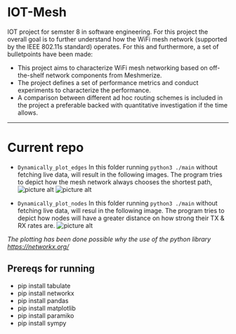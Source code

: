 # IOT-Mesh
IOT project for semster 8 in software engineering.
For this project the overall goal is to further understand how the WiFi mesh network (supported by the IEEE 802.11s standard) operates. For this and furthermore, a set of bulletpoints have been made: 
- This project aims to characterize WiFi mesh networking based on off-the-shelf network components from Meshmerize.
- The project defines a set of performance metrics and conduct experiments to characterize the performance.
- A comparison between different ad hoc routing schemes is included in the project a preferable backed with quantitative investigation if the time allows.

- - - -

# Current repo
* `Dynamically_plot_edges`
In this folder running `python3 ./main` without fetching live data, will result in the following images. The program tries to depict how the mesh network always chooses the shortest path,
![picture alt](https://i.imgur.com/cgwZ9oH.png/200x150 "Title is optional")
![picture alt](https://i.imgur.com/xsKUtps.png/200x150 "Title is optional")

* `Dynamically_plot_nodes`
In this folder running `python3 ./main` without fetching live data, will resul in the following image. The program tries to depict how nodes will have a greater distance on how strong their TX & RX rates are.
![picture alt](https://i.imgur.com/F7nQ5GQ.png "Title is optional")

_The plotting has been done possible why the use of the python library https://networkx.org/_

## Prereqs for running ##

- pip install tabulate
- pip install networkx
- pip install pandas
- pip install matplotlib
- pip install paramiko
- pip install sympy
